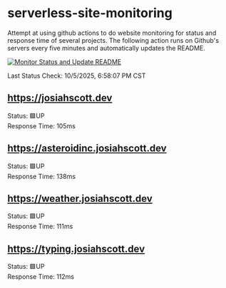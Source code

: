 # serverless-site-monitoring
Attempt at using github actions to do website monitoring for status and response time of several projects. The following action runs on Github's servers every five minutes and automatically updates the README.  

[![Monitor Status and Update README](https://github.com/JosiahSco/serverless-site-monitoring/actions/workflows/monitor.yaml/badge.svg)](https://github.com/JosiahSco/serverless-site-monitoring/actions/workflows/monitor.yaml)

Last Status Check: 10/5/2025, 6:58:07 PM CST

## https://josiahscott.dev
Status: 🟩UP  
Response Time: 105ms

## https://asteroidinc.josiahscott.dev
Status: 🟩UP  
Response Time: 138ms

## https://weather.josiahscott.dev
Status: 🟩UP  
Response Time: 111ms

## https://typing.josiahscott.dev
Status: 🟩UP  
Response Time: 112ms

